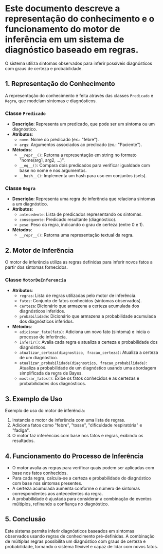 # Este documento descreve a representação do conhecimento e o funcionamento do motor de inferência em um sistema de diagnóstico baseado em regras. 

O sistema utiliza sintomas observados para inferir possíveis diagnósticos com graus de certeza e probabilidade.

## 1. Representação do Conhecimento

A representação do conhecimento é feita através das classes `Predicado` e `Regra`, que modelam sintomas e diagnósticos.

### Classe `Predicado`
- **Descrição**: Representa um predicado, que pode ser um sintoma ou um diagnóstico.
- **Atributos**:
  - `nome`: Nome do predicado (ex.: "febre").
  - `args`: Argumentos associados ao predicado (ex.: "Paciente").
- **Métodos**:
  - `__repr__()`: Retorna a representação em string no formato "nome(arg1, arg2, ...)".
  - `__eq__()`: Compara dois predicados para verificar igualdade com base no nome e nos argumentos.
  - `__hash__()`: Implementa um hash para uso em conjuntos (sets).

### Classe `Regra`
- **Descrição**: Representa uma regra de inferência que relaciona sintomas a um diagnóstico.
- **Atributos**:
  - `antecedente`: Lista de predicados representando os sintomas.
  - `consequente`: Predicado resultante (diagnóstico).
  - `peso`: Peso da regra, indicando o grau de certeza (entre 0 e 1).
- **Métodos**:
  - `__repr__()`: Retorna uma representação textual da regra.

## 2. Motor de Inferência

O motor de inferência utiliza as regras definidas para inferir novos fatos a partir dos sintomas fornecidos.

### Classe `MotorDeInferencia`
- **Atributos**:
  - `regras`: Lista de regras utilizadas pelo motor de inferência.
  - `fatos`: Conjunto de fatos conhecidos (sintomas observados).
  - `certeza`: Dicionário que armazena a certeza acumulada dos diagnósticos inferidos.
  - `probabilidade`: Dicionário que armazena a probabilidade acumulada dos diagnósticos inferidos.
- **Métodos**:
  - `adicionar_fato(fato)`: Adiciona um novo fato (sintoma) e inicia o processo de inferência.
  - `inferir()`: Avalia cada regra e atualiza a certeza e probabilidade dos diagnósticos.
  - `atualizar_certeza(diagnostico, fracao_certeza)`: Atualiza a certeza de um diagnóstico.
  - `atualizar_probabilidade(diagnostico, fracao_probabilidade)`: Atualiza a probabilidade de um diagnóstico usando uma abordagem simplificada da regra de Bayes.
  - `mostrar_fatos()`: Exibe os fatos conhecidos e as certezas e probabilidades dos diagnósticos.

## 3. Exemplo de Uso

Exemplo de uso do motor de inferência:
1. Instancia o motor de inferência com uma lista de regras.
2. Adiciona fatos como "febre", "tosse", "dificuldade respiratória" e "fadiga".
3. O motor faz inferências com base nos fatos e regras, exibindo os resultados.

## 4. Funcionamento do Processo de Inferência

- O motor avalia as regras para verificar quais podem ser aplicadas com base nos fatos conhecidos.
- Para cada regra, calcula-se a certeza e probabilidade do diagnóstico com base nos sintomas presentes.
- A certeza acumulada aumenta conforme o número de sintomas correspondentes aos antecedentes da regra.
- A probabilidade é ajustada para considerar a combinação de eventos múltiplos, refinando a confiança no diagnóstico.

## 5. Conclusão

Este sistema permite inferir diagnósticos baseados em sintomas observados usando regras de conhecimento pré-definidas. A combinação de múltiplas regras possibilita um diagnóstico com graus de certeza e probabilidade, tornando o sistema flexível e capaz de lidar com novos fatos.
